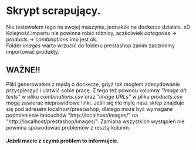 # Skrypt scrapujący.
Nie testowałem tego na swojej maszynie, jednakże na dockerze działało. xD <br>
Kolejność importu nie powinna robić różnicy, aczkolwiek *categories* -> *products* -> *combinations* imo jest ok. <br>
Folder *images* warto wrzucić do folderu prestashop zanim zaczniemy importować produkty. 

## WAŻNE!!
Pliki generowałem z myślą o dockerze, gdyż tak mogłem zdecydowanie przyspieszyć i ułatwić sobie pracę. Z tego też powodu kolumny *"Image alt texts"* w pliku *combinations.csv*
oraz *"Image URLs"* w pliku *products.csv* mogą zawierać nieprawidłowe linki. Jeśli się nie mylę nasz sklep znajduje się pod adresem localhost/prestashop, dlatego może być wymagane 
podmienienie łańcuchów "http://localhost/images/" na "http://localhost/prestashop/images/". Zamiana wszystkich wystąpień nie powinna spowodować problemów z resztą kolumn.

#### Jeżeli macie z czymś problem to informujcie.

